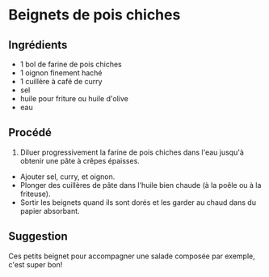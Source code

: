 # Beignets de pois chiches

## Ingrédients

* 1 bol de farine de pois chiches
* 1 oignon finement haché
* 1 cuillère à café de curry
* sel
* huile pour friture ou huile d'olive
* eau

## Procédé

1. Diluer progressivement la farine de pois chiches dans l'eau jusqu'à obtenir une pâte à crêpes épaisses.
- Ajouter sel, curry, et oignon.
- Plonger des cuillères de pâte dans l'huile bien chaude (à la poêle ou à la friteuse).
- Sortir les beignets quand ils sont dorés et les garder au chaud dans du papier absorbant.

## Suggestion

Ces petits beignet pour accompagner une salade composée par exemple, c'est super bon!
